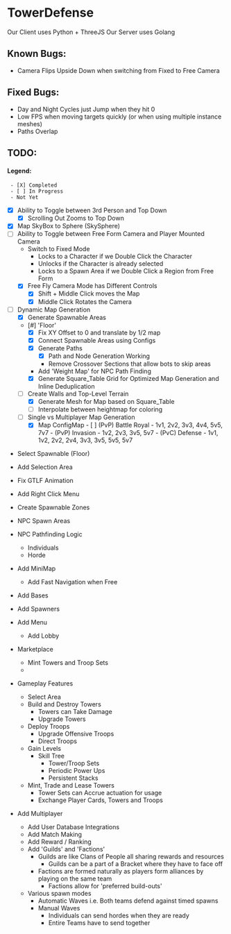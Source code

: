 # TowerDefense
Our Client uses Python + ThreeJS
Our Server uses Golang

## Known Bugs:
 - Camera Flips Upside Down when switching from Fixed to Free Camera

## Fixed Bugs:
 - Day and Night Cycles just Jump when they hit 0
 - Low FPS when moving targets quickly (or when using multiple instance meshes)
 - Paths Overlap


## TODO:

#### Legend:
```
 - [X] Completed
 - [ ] In Progress
 - Not Yet
```
   - [X] Ability to Toggle between 3rd Person and Top Down 
      - [X] Scrolling Out Zooms to Top Down
   - [X] Map SkyBox to Sphere (SkySphere)
   - [ ] Ability to Toggle between Free Form Camera and Player Mounted Camera 
      - Switch to Fixed Mode
         - Locks to a Character if we Double Click the Character
         - Unlocks if the Character is already selected
         - Locks to a Spawn Area if we Double Click a Region from Free Form
      - [X] Free Fly Camera Mode has Different Controls
         - [X] Shift + Middle Click moves the Map
         - [X] Middle Click Rotates the Camera
   - [ ] Dynamic Map Generation
      - [X] Generate Spawnable Areas
      - [#] 'Floor'
         - [X] Fix XY Offset to 0 and translate by 1/2 map
         - [X] Connect Spawnable Areas using Configs
         - [X] Generate Paths
            - [X] Path and Node Generation Working
            - Remove Crossover Sections that allow bots to skip areas
         - Add 'Weight Map' for NPC Path Finding
         - [X] Generate Square_Table Grid for Optimized Map Generation and Inline Deduplication
      - [ ] Create Walls and Top-Level Terrain
         - [X] Generate Mesh for Map based on Square_Table
         - [ ] Interpolate between heightmap for coloring
      - [ ] Single vs Multiplayer Map Generation
         - [X] Map ConfigMap
               - [ ] (PvP) Battle Royal - 1v1, 2v2, 3v3, 4v4, 5v5, 7v7
               - (PvP) Invasion - 1v2, 2v3, 3v5, 5v7
               - (PvC) Defense - 1v1, 1v2, 2v2, 2v4, 3v3, 3v5, 5v5, 5v7 
   - Select Spawnable (Floor)
   - Add Selection Area
   - Fix GTLF Animation
   - Add Right Click Menu
   - Create Spawnable Zones
   - NPC Spawn Areas
   - NPC Pathfinding Logic
      - Individuals
      - Horde
   - Add MiniMap
      - Add Fast Navigation when Free
   - Add Bases
   - Add Spawners
   - Add Menu
      - Add Lobby

   - Marketplace
      - Mint Towers and Troop Sets
      - 

   - Gameplay Features
      - Select Area
      - Build and Destroy Towers
         - Towers can Take Damage
         - Upgrade Towers
      - Deploy Troops
         - Upgrade Offensive Troops
         - Direct Troops
      - Gain Levels
         - Skill Tree
            - Tower/Troop Sets
            - Periodic Power Ups
            - Persistent Stacks
      - Mint, Trade and Lease Towers
         - Tower Sets can Accrue actuation for usage
         - Exchange Player Cards, Towers and Troops

   - Add Multiplayer 
      - Add User Database Integrations
      - Add Match Making
      - Add Reward / Ranking
      - Add 'Guilds' and 'Factions'
         - Guilds are like Clans of People all sharing rewards and resources
            - Guilds can be a part of a Bracket where they have to face off
         - Factions are formed naturally as players form alliances by playing on the same team
            - Factions allow for 'preferred build-outs'
      - Various spawn modes
         - Automatic Waves i.e. Both teams defend against timed spawns
         - Manual Waves
            - Individuals can send hordes when they are ready
            - Entire Teams have to send together
